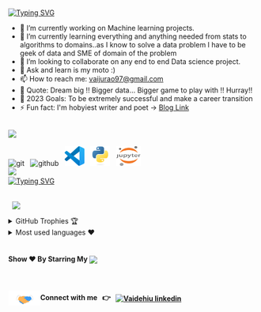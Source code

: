 ### 
[![Typing SVG](https://readme-typing-svg.herokuapp.com?font=Oswald&size=25&pause=1000&color=02080E&background=F8FFB200&width=435&lines=Hi+There!+%F0%9F%91%8BThis+is+Vaidehi!%F0%9F%92%BB%E2%98%95%F0%9F%92%A1%E2%9D%A4)](https://github.com/vaidehiu)


- 🔭 I’m currently working on Machine learning  projects.
- 🌱 I’m currently learning everything and anything needed from stats to algorithms to domains..as I know to solve a data problem I have to be geek of data and SME of domain of the problem 
- 👯 I’m looking to collaborate on any end to end Data science project.
- 💬 Ask and learn is my moto :)
- 📫 How to reach me: vaijurao97@gmail.com
- 💭 Quote: Dream big !! Bigger data... Bigger game to play with !! Hurray!!
- 🥅 2023 Goals: To be extremely successful and make a career transition 
- ⚡ Fun fact: I'm hobyiest writer and poet ->
[Blog Link](https://urwordsfelt.wordpress.com/author/avani97/)





<br>
<img height="30" src="https://img.shields.io/badge/Languages and  tools- 🧮-lightblue.svg?&style=for-the-badge&logo=KushalDas&logoColor=blue" />
<p align="left"><img src="https://www.vectorlogo.zone/logos/git-scm/git-scm-icon.svg" alt="git" width="40" height="40"/> &nbsp;
<img alt="github"  src="https://img.icons8.com/ios-glyphs/240/000000/github.png"width="40" height="40"> &nbsp;
<img src="https://github.com/devicons/devicon/blob/master/icons/vscode/vscode-original.svg" alt="vscode" width="40" height="40"/>&nbsp;&nbsp;
<img src="https://github.com/Kushal997-das/Kushal997-das/blob/master/Profile%20generator/python-original.svg" alt="python" width="40" height="40"/> &nbsp;
<img alt="jupyter"  src="https://github.com/devicons/devicon/blob/master/icons/jupyter/jupyter-original-wordmark.svg"width="50" height="40" /> 

    
<br>
<img height="27" src="https://img.shields.io/badge/Vaidehi's GitHub Status --pink.svg?&style=for-the-badge&logo=KushalDas&logoColor=blue" />
<br>
<a href="https://github.com/vaidehiu"><img src="https://github-readme-stats.vercel.app/api?username=vaidehiu&show_icons=true&hide_border=true&show_owner=true&title_color=FFFF00&theme=dark&custom_title=HOLA!%20%F0%9F%91%8F&layout=compact" alt="Typing SVG" /></a>
<br>
<br>
<!--<p>&nbsp;
<img align="center" src="https://github-readme-stats.vercel.app/api?username=vaidehiu&show_icons=true&hide_border=true&show_owner=true&title_color=FFFF00&theme=dark&custom_title=HOLA! 👏&layout=compact" alt="Vaidehi"/>
</p>-->
<p>&nbsp;
<img align="center" src="https://github-readme-streak-stats.herokuapp.com/?user=vaidehiu&theme=radical&custom_title=streak-stats&hide_border=true&layout=compact" />
<details align="left">
<summary>GitHub Trophies 🏆</summary>
<p align="left">
  <a href="https://github.com/ryo-ma/github-profile-trophy" target="_blank">
    <img src="https://github-profile-trophy.vercel.app/?username=vaidehiu&theme=gruvbox&layout=compact&title_color=00FF00"/>
  </a>
</p>
</details>
    
<details align="left">
  <summary>Most used languages ❤️ </summary>
  <p align="left">
    <a href="https://github.com/vaidehiu" target="_blank">
        <img src="https://github-readme-stats.vercel.app/api/top-langs/?username=vaidehiu&title_color=FF69B4&custom_title=Most%20Used%20Languages%20:D%20&layout=compact&theme=highcontrast&langs_count=10"/>
    </a>
  </p>
</details> 
    
<br>
<h4 align="left">
Show ❤️ By Starring My <a href='https://github.com/vaidehiu?tab=repositories'>
<img align='center'  height="22" src="https://img.shields.io/badge/Repos!😊-lightpink.svg?&style=for-the-badge&logo=vaidehiu&logoColor=blue" />
</a></h4>
<br>

<h4 align="left">
    <img align="center" src="https://github.com/Kushal997-das/Kushal997-das/blob/master/Profile%20generator/Handshake.gif" height="30px">Connect with me &nbsp; 👉 &nbsp;  
        <a href="https://in.linkedin.com/in/vaidehi-u-026a09150">
        <img align="center"src="https://cdn.jsdelivr.net/npm/simple-icons@v3/icons/linkedin.svg" alt="Vaidehiu linkedin" width="24px" />
    </a>
</h4> 
